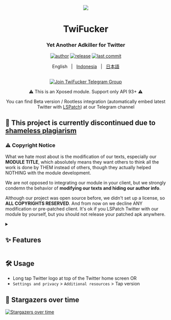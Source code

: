 <p align="center">
    <img src="./app/src/main/res/mipmap-xxxhdpi/ic_launcher.png" width="150">
</p>

<h1 align="center">TwiFucker</h1>

<div align="center">

### Yet Another Adkiller for Twitter
    
[![author][author-image]][author-url]
[![release][release-image]][release-url]
[![last commit][last-commit-image]][last-commit-url]    
    
English &nbsp;&nbsp;|&nbsp;&nbsp; [Indonesia](README_IN.md) &nbsp;&nbsp;|&nbsp;&nbsp; [日本語](README_JA.md)
    
##

<a href="https://t.me/TwiFucker"><img src="https://img.shields.io/badge/Telegram-2CA5E0?style=for-the-badge&logo=telegram&logoColor=white" alt="Join TwiFucker Telegram Group"></a>

⚠️ This is an Xposed module. Support only API 93+ ⚠️ 

You can find Beta version / Rootless integration (automatically embed latest Twitter with [LSPatch](https://github.com/LSPosed/LSPatch)) at our Telegram channel
    
[author-image]: https://img.shields.io/badge/author-Nullptr-blue.svg
[author-url]: https://github.com/Dr-TSNG

[release-image]: https://img.shields.io/github/v/release/Dr-TSNG/TwiFucker?color=blue
[release-url]: https://github.com/Dr-TSNG/TwiFucker/releases/latest
   
[last-commit-image]: https://img.shields.io/github/last-commit/Dr-TSNG/TwiFucker?label=last%20commit
[last-commit-url]: https://github.com/Dr-TSNG/TwiFucker/commits

</div>

##

## 🚫 This project is currently discontinued due to [shameless plagiarism](https://t.me/TwiFucker/475)

### ⚠️ Copyright Notice

What we hate most about is the modification of our texts, especially our **MODULE TITLE**, which absolutely means they want others to think all the work is done by THEM instead of others, though they actually helped NOTHING with the module development.

We are not opposed to integrating our module in your client, but we strongly condemn the behavior of **modifying our texts and hiding our author info**.

Although our project was open source before, we didn't set up a license, so **ALL COPYRIGHTS RESERVED**. And from now on we decline ANY modification or pre-patched client. It's ok if you LSPatch Twitter with our module by yourself, but you should not release your patched apk anywhere.

<details>
   <summary><h2>✨ Features</h2></summary>

<div align="center">
    
## Remove promoted content
<img alt="promoted tweet" src="./images/promoted_tweet.webp" width="256" />

## Remove promoted users
<img alt="who to follow" src="./images/who_to_follow.webp" width="256" /> <img alt="who to follow in explore" src="./images/who_to_follow_explore.webp" width="256" />

## Remove promoted trends
<img alt="promoted trends" src="./images/promoted_trends.webp" width="256" />

## Remove sensitive media warning
<img alt="sensitive media warning" src="./images/sensitive_media_warning.webp" width="256" />

## Disable recommended users
<img alt="recommended users" src="./images/recommended_users.webp" width="256" />

## Copyable alt text
<img alt="copyable alt text" src="./images/copyable_alt_text.webp" width="256" />

## Download media menu
<img alt="download menu share" src="./images/download_menu_share.webp" width="256" /> <img alt="download menu" src="./images/download_menu.webp" width="256" />

## Hide drawer items
<img alt="hide drawer items" src="./images/hide_drawer_items.webp" width="256" />

Slightly broken due to Twitter new drawer layout.

## Hide navigation bar items
<img alt="hide navigation bar items" src="./images/hide_navigation_bar_items.webp" width="256" />

## Disable url redirect
Prevent Twitter redirect from `t.co` to target link when clicking on a link in Twitter.

## Disable Threads (live content)
<img alt="disable threads" src="./images/disable_threads.webp" width="256" />

## Disable Tweet Detail Related Tweets
<img alt="disable tweet detail related tweets" src="./images/disable_tweet_detail_related_tweets.webp" width="256" />

## Remove video carousel
<img alt="remove video carousel" src="./images/video_carousel.webp" width="256" />

## Feature switch
Force enable/disable Twitter experimental feature.

## Disable banner view
<img alt="disable banner view" src="./images/disable_banner_view.webp" width="256" />
    
</details>

## 🛠️ Usage

- Long tap Twitter logo at top of the Twitter home screen OR
- `Settings and privacy` > `Additional resources` > Tap version

## 🚀 Stargazers over time

[![Stargazers over time](https://starchart.cc/Dr-TSNG/TwiFucker.svg)](https://starchart.cc/Dr-TSNG/TwiFucker)
